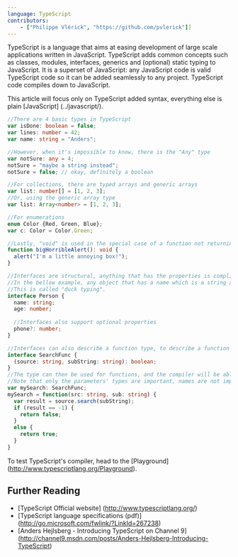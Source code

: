 ```yaml
---
language: TypeScript
contributors:
    - ["Philippe Vlérick", "https://github.com/pvlerick"]]
---
```


TypeScript is a language that aims at easing development of large scale applications written in JavaScript.
TypeScript adds common concepts such as classes, modules, interfaces, generics and (optional) static typing to JavaScript.
It is a superset of JavaScript: any JavaScript code is valid TypeScript code so it can be added seamlessly to any project.
TypeScript code compiles down to JavaScript.

This article will focus only on TypeScript added syntax, everything else is plain [JavaScript] (../javascript/).

```ts
//There are 4 basic types in TypeScript
var isDone: boolean = false;
var lines: number = 42;
var name: string = "Anders";

//However, when it's impossible to know, there is the "Any" type
var notSure: any = 4;
notSure = "maybe a string instead";
notSure = false; // okay, definitely a boolean

//For collections, there are typed arrays and generic arrays
var list: number[] = [1, 2, 3];
//Or, using the generic array type
var list: Array<number> = [1, 2, 3];

//For enumerations
enum Color {Red, Green, Blue};
var c: Color = Color.Green;

//Lastly, "void" is used in the special case of a function not returning anything
function bigHorribleAlert(): void {
  alert("I'm a little annoying box!");
}

//Interfaces are structural, anything that has the properties is compliant with the interface.
//In the bellow example, any object that has a name which is a string and an age which is a number is a Person.
//This is called "duck typing".
interface Person {
  name: string;
  age: number;
  
  //Interfaces also support optional properties
  phone?: number;
}

//Interfaces can also describe a function type, to describe a function signature
interface SearchFunc {
  (source: string, subString: string): boolean;
}
//The type can then be used for functions, and the compiler will be able to check that types are compliants
//Note that only the parameters' types are important, names are not important.
var mySearch: SearchFunc;
mySearch = function(src: string, sub: string) {
  var result = source.search(subString);
  if (result == -1) {
    return false;
  }
  else {
    return true;
  }
}


```

To test TypeScript's compiler, head to the [Playground] (http://www.typescriptlang.org/Playground).

## Further Reading
 * [TypeScript Official website] (http://www.typescriptlang.org/)
 * [TypeScript language specifications (pdf)] (http://go.microsoft.com/fwlink/?LinkId=267238)
 * [Anders Hejlsberg - Introducing TypeScript on Channel 9] (http://channel9.msdn.com/posts/Anders-Hejlsberg-Introducing-TypeScript)
